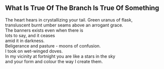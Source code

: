What Is True Of The Branch Is True Of Something
-----------------------------------------------
The heart hears in crystallizing your tail. Green uranus of flask,  
transluscent burnt umber seams above an arrogant grace.  
The banners exists even when there is  
lots to say, and it ceases  
amid it in darkness.  
Beligerance and pasture - moons of confusion.  
I took on wet-winged doves.  
In my vicinity at fortnight you are like a stars in the sky  
and your form and colour the way I create them.  

